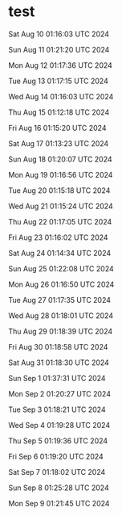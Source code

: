 # test


Sat Aug 10 01:16:03 UTC 2024

Sun Aug 11 01:21:20 UTC 2024

Mon Aug 12 01:17:36 UTC 2024

Tue Aug 13 01:17:15 UTC 2024

Wed Aug 14 01:16:03 UTC 2024

Thu Aug 15 01:12:18 UTC 2024

Fri Aug 16 01:15:20 UTC 2024

Sat Aug 17 01:13:23 UTC 2024

Sun Aug 18 01:20:07 UTC 2024

Mon Aug 19 01:16:56 UTC 2024

Tue Aug 20 01:15:18 UTC 2024

Wed Aug 21 01:15:24 UTC 2024

Thu Aug 22 01:17:05 UTC 2024

Fri Aug 23 01:16:02 UTC 2024

Sat Aug 24 01:14:34 UTC 2024

Sun Aug 25 01:22:08 UTC 2024

Mon Aug 26 01:16:50 UTC 2024

Tue Aug 27 01:17:35 UTC 2024

Wed Aug 28 01:18:01 UTC 2024

Thu Aug 29 01:18:39 UTC 2024

Fri Aug 30 01:18:58 UTC 2024

Sat Aug 31 01:18:30 UTC 2024

Sun Sep  1 01:37:31 UTC 2024

Mon Sep  2 01:20:27 UTC 2024

Tue Sep  3 01:18:21 UTC 2024

Wed Sep  4 01:19:28 UTC 2024

Thu Sep  5 01:19:36 UTC 2024

Fri Sep  6 01:19:20 UTC 2024

Sat Sep  7 01:18:02 UTC 2024

Sun Sep  8 01:25:28 UTC 2024

Mon Sep  9 01:21:45 UTC 2024
